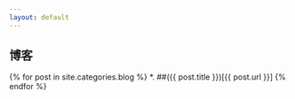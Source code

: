 ```yaml
---
layout: default
---
```


博客
--------------
{% for post in site.categories.blog %}
*. ##({{ post.title }})[{{ post.url }}]
{% endfor %}